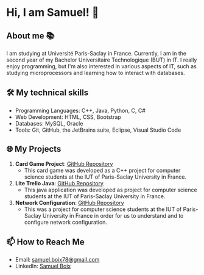 # Hi, I am Samuel! 👋

## About me 📚
I am studying at Université Paris-Saclay in France. Currently, I am in the second year of my Bachelor Universitaire Technologique (BUT) in IT. I really enjoy programming, but I'm also interested in various aspects of IT, such as studying microprocessors and learning how to interact with databases.

## 🛠️ My technical skills

- Programming Languages: C++, Java, Python, C, C#
- Web Development: HTML, CSS, Bootstrap
- Databases: MySQL, Oracle
- Tools: Git, GitHub, the JetBrains suite, Eclipse, Visual Studio Code

## 🌐 My Projects

1. **Card Game Project**: [GitHub Repository](https://github.com/Pierrafrom/Project-Card-Game)
   - This card game was developed as a C++ project for computer science students at the IUT of Paris-Saclay University in France.
2. **Lite Trello Java**: [GitHub Repository](https://github.com/Samuelito78/trellolite)
   - This java application was developed as project for computer science students at the IUT of Paris-Saclay University in France.
3. **Network Configuration**: [GitHub Repository](https://github.com/Samuelito78/networkconfig)
   - This was a project for computer science students at the IUT of Paris-Saclay University in France in order for us to understand and to configure network configuration.

## 📫 How to Reach Me

- Email: [samuel.boix78@gmail.com](mailto:samuel.boix78@gmail.com)
- LinkedIn: [Samuel Boix](https://www.linkedin.com/in/samuelboix/)
